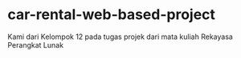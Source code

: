 # car-rental-web-based-project
Kami dari Kelompok 12 pada tugas projek dari mata kuliah Rekayasa Perangkat Lunak
